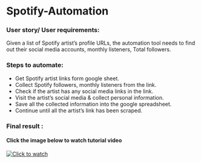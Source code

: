# Spotify-Automation

### User story/ User requirements:

Given a list of Spotify artist’s profile URLs, the automation tool needs to find out their social media accounts, monthly listeners, Total followers.

### Steps to automate:

* Get Spotify artist links form google sheet.
* Collect Spotify followers, monthly listeners from the link.
* Check if the artist has any social media links in the link.
* Visit the artist’s social media & collect personal information.
* Save all the collected information into the google spreadsheet.
* Continue until all the artist’s link has been scraped.

### Final result :
#### Click the image below to watch tutorial video
[![Click to watch](doc/Screenshot_21.png)](https://www.youtube.com/watch?v=wgr99q5ExI0 "Click here to watch")
